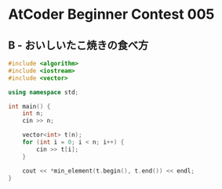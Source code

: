 # AtCoder Beginner Contest 005
## B - おいしいたこ焼きの食べ方
```cpp
#include <algorithm>
#include <iostream>
#include <vector>

using namespace std;

int main() {
    int n;
    cin >> n;

    vector<int> t(n);
    for (int i = 0; i < n; i++) {
        cin >> t[i];
    }

    cout << *min_element(t.begin(), t.end()) << endl;
}
```
